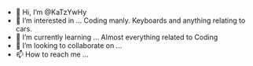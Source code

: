 - 👋 Hi, I’m @KaTzYwHy
- 👀 I’m interested in ... Coding manly. Keyboards and anything relating to cars. 
- 🌱 I’m currently learning ... Almost everything related to Coding 
- 💞️ I’m looking to collaborate on ...
- 📫 How to reach me ...

<!---
KaTzYwHy/KaTzYwHy is a ✨ special ✨ repository because its `README.md` (this file) appears on your GitHub profile.
You can click the Preview link to take a look at your changes.
--->
